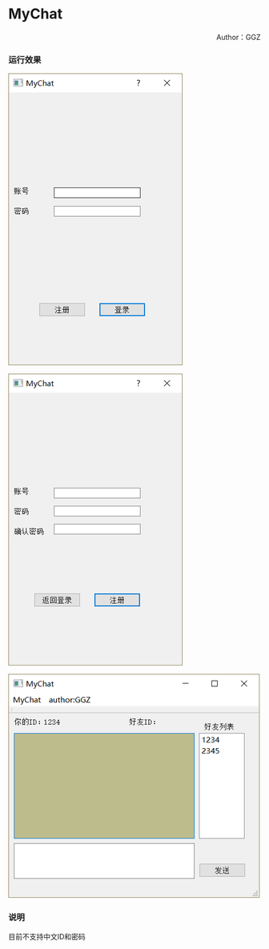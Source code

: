 # MyChat
<p align="right">Author：GGZ</p>

### 运行效果

![登录界面](./img/login.png )

![注册界面](./img/register.png )

![聊天界面](./img/chat.png )


### 说明
目前不支持中文ID和密码